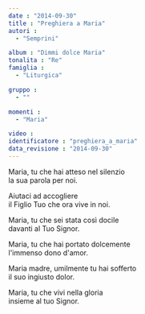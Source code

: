 ```yaml
---
date : "2014-09-30"
title : "Preghiera a Maria"
autori : 
  - "Semprini"

album : "Dimmi dolce Maria"
tonalita : "Re"
famiglia : 
  - "Liturgica"

gruppo : 
  - ""

momenti : 
  - "Maria"

video : 
identificatore : "preghiera_a_maria"
data_revisione : "2014-09-30"
---
```

  
  
Maria,  tu che hai atteso nel silenzio   
la sua parola per noi.  
  
  
Aiutaci ad accogliere  
il Figlio Tuo che ora vive in noi.   
  
  
Maria,  tu che sei stata così docile   
davanti al Tuo Signor.  
  
  
Maria,  tu che hai portato dolcemente   
l'immenso dono d'amor.  
  
  
Maria  madre, umilmente tu hai sofferto    
il suo ingiusto dolor.  
  
  
Maria,  tu che vivi nella gloria   
insieme al tuo Signor.  
  
